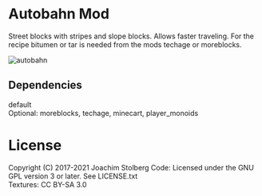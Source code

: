 # Autobahn Mod

Street blocks with stripes and slope blocks. Allows faster traveling.
For the recipe bitumen or tar is needed from the mods techage or moreblocks.

![autobahn](https://github.com/joe7575/autobahn/blob/master/screenshot.png)

## Dependencies
default  
Optional: moreblocks, techage, minecart, player_monoids

# License
Copyright (C) 2017-2021 Joachim Stolberg
Code: Licensed under the GNU GPL version 3 or later. See LICENSE.txt  
Textures: CC BY-SA 3.0


